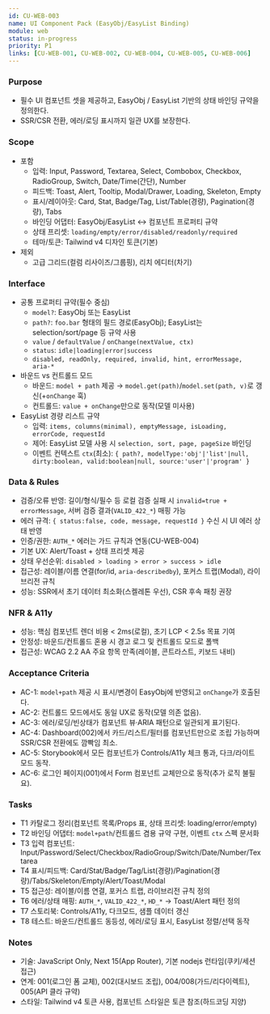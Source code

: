 ```yaml
---
id: CU-WEB-003
name: UI Component Pack (EasyObj/EasyList Binding)
module: web
status: in-progress
priority: P1
links: [CU-WEB-001, CU-WEB-002, CU-WEB-004, CU-WEB-005, CU-WEB-006]
---
```


### Purpose
- 필수 UI 컴포넌트 셋을 제공하고, EasyObj / EasyList 기반의 상태 바인딩 규약을 정의한다.
- SSR/CSR 전환, 에러/로딩 표시까지 일관 UX를 보장한다.

### Scope
- 포함
  - 입력: Input, Password, Textarea, Select, Combobox, Checkbox, RadioGroup, Switch, Date/Time(간단), Number
  - 피드백: Toast, Alert, Tooltip, Modal/Drawer, Loading, Skeleton, Empty
  - 표시/레이아웃: Card, Stat, Badge/Tag, List/Table(경량), Pagination(경량), Tabs
  - 바인딩 어댑터: EasyObj/EasyList ↔ 컴포넌트 프로퍼티 규약
  - 상태 프리셋: `loading/empty/error/disabled/readonly/required`
  - 테마/토큰: Tailwind v4 디자인 토큰(기본)
- 제외
  - 고급 그리드(컬럼 리사이즈/그룹핑), 리치 에디터(차기)

### Interface
- 공통 프로퍼티 규약(필수 중심)
  - `model?`: EasyObj 또는 EasyList
  - `path?`: `foo.bar` 형태의 필드 경로(EasyObj); EasyList는 selection/sort/page 등 규약 사용
  - `value` / `defaultValue` / `onChange(nextValue, ctx)`
  - `status`: `idle|loading|error|success`
  - `disabled, readOnly, required, invalid, hint, errorMessage, aria-*`
- 바운드 vs 컨트롤드 모드
  - 바운드: `model + path` 제공 → `model.get(path)`/`model.set(path, v)`로 갱신(+`onChange` 훅)
  - 컨트롤드: `value + onChange`만으로 동작(모델 미사용)
- EasyList 경량 리스트 규약
  - 입력: `items, columns(minimal), emptyMessage, isLoading, errorCode, requestId`
  - 제어: EasyList 모델 사용 시 `selection, sort, page, pageSize` 바인딩
  - 이벤트 컨텍스트 `ctx`(최소): `{ path?, modelType:'obj'|'list'|null, dirty:boolean, valid:boolean|null, source:'user'|'program' }`

### Data & Rules
- 검증/오류 반영: 길이/형식/필수 등 로컬 검증 실패 시 `invalid=true + errorMessage`, 서버 검증 결과(`VALID_422_*`) 매핑 가능
- 에러 규격: `{ status:false, code, message, requestId }` 수신 시 UI 에러 상태 반영
- 인증/권한: `AUTH_*` 에러는 가드 규칙과 연동(CU-WEB-004)
- 기본 UX: Alert/Toast + 상태 프리셋 제공
- 상태 우선순위: `disabled > loading > error > success > idle`
- 접근성: 레이블/이름 연결(for/id, `aria-describedby`), 포커스 트랩(Modal), 라이브리전 규칙
- 성능: SSR에서 초기 데이터 최소화(스켈레톤 우선), CSR 후속 패칭 권장

### NFR & A11y
- 성능: 핵심 컴포넌트 렌더 비용 < 2ms(로컬), 초기 LCP < 2.5s 목표 기여
- 안정성: 바운드/컨트롤드 혼용 시 경고 로그 및 컨트롤드 모드로 폴백
- 접근성: WCAG 2.2 AA 주요 항목 만족(레이블, 콘트라스트, 키보드 내비)

### Acceptance Criteria
- AC-1: `model+path` 제공 시 표시/변경이 EasyObj에 반영되고 `onChange`가 호출된다.
- AC-2: 컨트롤드 모드에서도 동일 UX로 동작(모델 의존 없음).
- AC-3: 에러/로딩/빈상태가 컴포넌트 뷰·ARIA 패턴으로 일관되게 표기된다.
- AC-4: Dashboard(002)에서 카드/리스트/필터를 컴포넌트만으로 조립 가능하며 SSR/CSR 전환에도 깜빡임 최소.
- AC-5: Storybook에서 모든 컴포넌트가 Controls/A11y 체크 통과, 다크/라이트 모드 동작.
- AC-6: 로그인 페이지(001)에서 Form 컴포넌트 교체만으로 동작(추가 로직 불필요).

### Tasks
- T1 카탈로그 정리(컴포넌트 목록/Props 표, 상태 프리셋: loading/error/empty)
- T2 바인딩 어댑터: `model+path`/컨트롤드 겸용 규약 구현, 이벤트 `ctx` 스펙 문서화
- T3 입력 컴포넌트: Input/Password/Select/Checkbox/RadioGroup/Switch/Date/Number/Textarea
- T4 표시/피드백: Card/Stat/Badge/Tag/List(경량)/Pagination(경량)/Tabs/Skeleton/Empty/Alert/Toast/Modal
- T5 접근성: 레이블/이름 연결, 포커스 트랩, 라이브리전 규칙 정의
- T6 에러/상태 매핑: `AUTH_*`, `VALID_422_*`, `HD_*` → Toast/Alert 패턴 정의
- T7 스토리북: Controls/A11y, 다크모드, 샘플 데이터 갱신
- T8 테스트: 바운드/컨트롤드 동등성, 에러/로딩 표시, EasyList 정렬/선택 동작

### Notes
- 기술: JavaScript Only, Next 15(App Router), 기본 nodejs 런타임(쿠키/세션 접근)
- 연계: 001(로그인 폼 교체), 002(대시보드 조립), 004/008(가드/리다이렉트), 005(API 클라 규약)
- 스타일: Tailwind v4 토큰 사용, 컴포넌트 스타일은 토큰 참조(하드코딩 지양)
